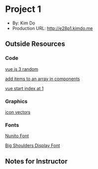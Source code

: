 # Project 1

- By: Kim Do
- Production URL: http://e28p1.kimdo.me

## Outside Resources

### Code

[vue js 3 random](https://www.minddevelopmentanddesign.com/blog/random-array-picker-with-vue-for-beginners/)

[add items to an array in components](https://stackoverflow.com/questions/50650815/vue-add-a-component-on-button-click/50651082)

[vue start index at 1](https://v3.vuejs.org/guide/list.html#mapping-an-array-to-elements-with-v-for)

### Graphics

[icon vectors](https://www.freepik.com/premium-vector/hand-gesture-icon-set_6539624.htm)

### Fonts

[Nunito Font](https://fonts.google.com/specimen/Nunito?preview.text_type=custom#standard-styles)

[Big Shoulders Display Font](https://fonts.google.com/specimen/Big+Shoulders+Display?preview.text_type=custom)

## Notes for Instructor
